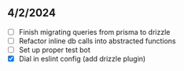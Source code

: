 ## 4/2/2024
* [ ] Finish migrating queries from prisma to drizzle
* [ ] Refactor inline db calls into abstracted functions
* [ ] Set up proper test bot
* [X] Dial in eslint config (add drizzle plugin)
